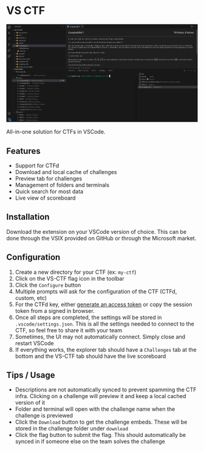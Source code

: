 # VS CTF

![Cover](repo/images/cover.png)

All-in-one solution for CTFs in VSCode.

## Features

- Support for CTFd
- Download and local cache of challenges
- Preview tab for challenges
- Management of folders and terminals
- Quick search for most data
- Live view of scoreboard

## Installation

Download the extension on your VSCode version of choice. This can be done through the VSIX provided on GitHub or through the Microsoft market.

## Configuration

1. Create a new directory for your CTF (ex: `my-ctf`)
1. Click on the VS-CTF flag icon in the toolbar
1. Click the `Configure` button
1. Multiple prompts will ask for the configuration of the CTF (CTFd, custom, etc)
1. For the CTFd key, either [generate an access token](https://docs.ctfd.io/docs/api/getting-started#generating-an-admin-access-token) or copy the session token from a signed in browser.
1. Once all steps are completed, the settings will be stored in `.vscode/settings.json`. This is all the settings needed to connect to the CTF, so feel free to share it with your team
1. Sometimes, the UI may not automatically connect. Simply close and restart VSCode
1. If everything works, the explorer tab should have a `Challenges` tab at the bottom and the VS-CTF tab should have the live scoreboard

## Tips / Usage

- Descriptions are not automatically synced to prevent spamming the CTF infra. Clicking on a challenge will preview it and keep a local cached version of it
- Folder and terminal will open with the challenge name when the challenge is previewed
- Click the `Download` button to get the challenge embeds. These will be stored in the challenge folder under `download`
- Click the flag button to submit the flag. This should automatically be synced in if someone else on the team solves the challenge
